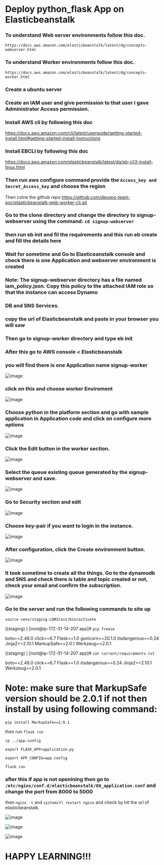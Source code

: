 # Deploy python_flask App on Elasticbeanstalk

### To understand Web server environments follow this doc.

```https://docs.aws.amazon.com/elasticbeanstalk/latest/dg/concepts-webserver.html```

### To understand Worker environments follow this doc.

```https://docs.aws.amazon.com/elasticbeanstalk/latest/dg/concepts-worker.html```

### Create a ubuntu server

### Create an IAM user and give permission to that user i gave Administrator Access permission.

### Install AWS cli by following this doc

https://docs.aws.amazon.com/cli/latest/userguide/getting-started-install.html#getting-started-install-instructions

### Install EBCLI by following this doc

https://docs.aws.amazon.com/elasticbeanstalk/latest/dg/eb-cli3-install-linux.html

### Then run aws configure command provide the ``` Access_key and Secret_Access_key ```  and choose the region

Then colne the github repo https://github.com/devops-team-poc/elasticbeanstalk-web-worker-cli.git 

### Go to the clone directory and change the directory to signup-webserver using the command: ```cd signup-webserver``` 

### then run eb init and fil the requirements and this run eb create and fill the details here

### Wait for sometime and Go to Elasticeanstalk console and check there is one Application and webserver environment is created 

### Note: The signup-webserver directory has a file named iam_policy.json. Copy this policy to the attached IAM role so that the instance can access Dynamo

### DB and SNS Services.

### copy the url of Elasticbeanstalk and paste in your browser you will saw 

### Then go to signup-worker directory and type eb init 

### After this go to AWS console < Elasticbeanstalk 

### you will find there is one Application name signup-worker 

![image](https://user-images.githubusercontent.com/85988020/175870531-15cd5c20-598e-42e6-ac6d-9d89fd38828b.png)

### click on this and choose worker Enviroment

![image](https://user-images.githubusercontent.com/85988020/175870766-dd590f13-d1a8-47a2-a75d-05ca6c454f4e.png)

### Choose python in the platform section and go with sample application in Application code and click on configure more options

![image](https://user-images.githubusercontent.com/85988020/175871067-d30d4860-27fa-4cef-a654-a42226a6c039.png)

###  Click the Edit button in the worker section.
 
 ![image](https://user-images.githubusercontent.com/85988020/175871700-fa612712-5d52-4678-955b-a274df9b9b17.png)

### Select the queue existing queue generated by the signup-webserver and save.

![image](https://user-images.githubusercontent.com/85988020/175871909-ca584d40-dc09-4491-a3b3-2f918620d427.png)

### Go to Security section and edit 

![image](https://user-images.githubusercontent.com/85988020/175872030-bbaf6dec-2234-4826-b304-beb212278b5c.png)

### Choose key-pair if you want to login in the instance.

![image](https://user-images.githubusercontent.com/85988020/175872191-dd5dcd70-c098-438e-81cb-eaa74a9aa3b3.png)

### After configuration, click the Create environment button.

![image](https://user-images.githubusercontent.com/85988020/175874769-9db2b0bd-7998-4088-a802-617a0dcc5748.png)

### It took sometime to create all the things. Go to the dynamodb and SNS and check there is table and topic created or not, check your email and confirm the subscription.

![image](https://user-images.githubusercontent.com/85988020/175939556-3d25c3ef-2a51-490b-8d85-a180be9ee042.png)

### Go to the server and run the following commands to site up

``` source venv/staging-LQM1lest/bin/activate ```

((staging) ) [root@ip-172-31-14-207 app]# ``` pip freeze ```

boto==2.48.0
click==6.7
Flask==1.0
gunicorn==20.1.0
itsdangerous==0.24
Jinja2==2.10.1
MarkupSafe==2.0.1
Werkzeug==2.0.1

((staging) ) [root@ip-172-31-14-207 app]# ``` cat current/requirements.txt ```

boto==2.48.0
click==6.7
Flask==1.0
itsdangerous==0.24
Jinja2==2.10.1
Werkzeug==2.0.1

# Note: make sure that MarkupSafe version should be 2.0.1 if not then install by using following command: 

``` pip install MarkupSafe==2.0.1 ```

then run ``` flask run ```

``` cp ../app.config ```

```export FLASK_APP=application.py ```

``` export APP_CONFIG=app.config ```

``` flask run ```

### after this if app is not openining then go to ``` /etc/nginx/conf.d/elasticbeanstalk/00_application.conf ``` and change the port from 8000 to 5000 

then ``` nginx -t ```  and ``` systemctl restart nginx ``` and check by hit the url of elasticbeanstalk.

![image](https://user-images.githubusercontent.com/85988020/175936927-16dc14dc-a606-4993-8dfd-0218f4d8106f.png)

![image](https://user-images.githubusercontent.com/85988020/175937058-80f1a31b-926f-4a00-b930-b76363002db7.png)

![image](https://user-images.githubusercontent.com/85988020/175937213-f297de9d-d322-4b95-a0e7-fc6aef96db66.png)


# HAPPY LEARNING!!!





